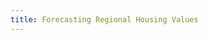 ```yaml
---
title: Forecasting Regional Housing Values
---
```


<script>window.location.replace("forecasting-regional-housing-values");</script>
